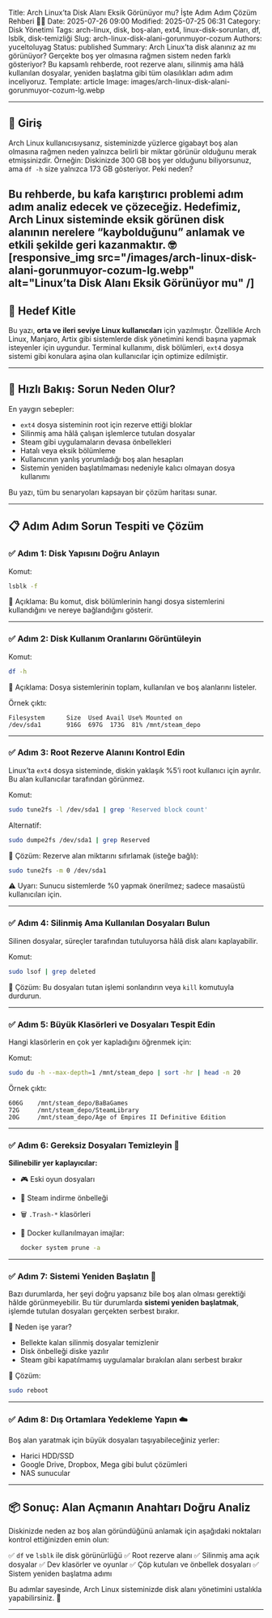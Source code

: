 Title: Arch Linux’ta Disk Alanı Eksik Görünüyor mu? İşte Adım Adım Çözüm Rehberi 🧹💾
Date: 2025-07-26 09:00
Modified: 2025-07-25 06:31
Category: Disk Yönetimi
Tags: arch-linux, disk, boş-alan, ext4, linux-disk-sorunları, df, lsblk, disk-temizliği
Slug: arch-linux-disk-alani-gorunmuyor-cozum
Authors: yuceltoluyag
Status: published
Summary: Arch Linux’ta disk alanınız az mı görünüyor? Gerçekte boş yer olmasına rağmen sistem neden farklı gösteriyor? Bu kapsamlı rehberde, root rezerve alanı, silinmiş ama hâlâ kullanılan dosyalar, yeniden başlatma gibi tüm olasılıkları adım adım inceliyoruz.
Template: article
Image: images/arch-linux-disk-alani-gorunmuyor-cozum-lg.webp

---



## 🎯 Giriş

Arch Linux kullanıcısıysanız, sisteminizde yüzlerce gigabayt boş alan olmasına rağmen neden yalnızca belirli bir miktar görünür olduğunu merak etmişsinizdir. Örneğin: Diskinizde 300 GB boş yer olduğunu biliyorsunuz, ama `df -h` size yalnızca 173 GB gösteriyor. Peki neden?

Bu rehberde, bu kafa karıştırıcı problemi adım adım analiz edecek ve çözeceğiz. Hedefimiz, **Arch Linux sisteminde eksik görünen disk alanının nerelere “kaybolduğunu”** anlamak ve etkili şekilde geri kazanmaktır. 🤓
[responsive_img src="/images/arch-linux-disk-alani-gorunmuyor-cozum-lg.webp" alt="Linux’ta Disk Alanı Eksik Görünüyor mu" /]
---

## 👤 Hedef Kitle

Bu yazı, **orta ve ileri seviye Linux kullanıcıları** için yazılmıştır. Özellikle Arch Linux, Manjaro, Artix gibi sistemlerde disk yönetimini kendi başına yapmak isteyenler için uygundur. Terminal kullanımı, disk bölümleri, `ext4` dosya sistemi gibi konulara aşina olan kullanıcılar için optimize edilmiştir.

---

## 🧠 Hızlı Bakış: Sorun Neden Olur?

En yaygın sebepler:

* `ext4` dosya sisteminin root için rezerve ettiği bloklar
* Silinmiş ama hâlâ çalışan işlemlerce tutulan dosyalar
* Steam gibi uygulamaların devasa önbellekleri
* Hatalı veya eksik bölümleme
* Kullanıcının yanlış yorumladığı boş alan hesapları
* Sistemin yeniden başlatılmaması nedeniyle kalıcı olmayan dosya kullanımı

Bu yazı, tüm bu senaryoları kapsayan bir çözüm haritası sunar.

---

## 📋 Adım Adım Sorun Tespiti ve Çözüm

### ✅ Adım 1: Disk Yapısını Doğru Anlayın

Komut:

```bash
lsblk -f
```

🔎 Açıklama: Bu komut, disk bölümlerinin hangi dosya sistemlerini kullandığını ve nereye bağlandığını gösterir.



---

### ✅ Adım 2: Disk Kullanım Oranlarını Görüntüleyin

Komut:

```bash
df -h
```

🔎 Açıklama: Dosya sistemlerinin toplam, kullanılan ve boş alanlarını listeler.

Örnek çıktı:

```
Filesystem      Size  Used Avail Use% Mounted on
/dev/sda1       916G  697G  173G  81% /mnt/steam_depo
```



---

### ✅ Adım 3: Root Rezerve Alanını Kontrol Edin

Linux’ta `ext4` dosya sisteminde, diskin yaklaşık %5’i root kullanıcı için ayrılır. Bu alan kullanıcılar tarafından görünmez.

Komut:

```bash
sudo tune2fs -l /dev/sda1 | grep 'Reserved block count'
```

Alternatif:

```bash
sudo dumpe2fs /dev/sda1 | grep Reserved
```

🔧 Çözüm:
Rezerve alan miktarını sıfırlamak (isteğe bağlı):

```bash
sudo tune2fs -m 0 /dev/sda1
```



⚠️ Uyarı: Sunucu sistemlerde %0 yapmak önerilmez; sadece masaüstü kullanıcıları için.

---

### ✅ Adım 4: Silinmiş Ama Kullanılan Dosyaları Bulun

Silinen dosyalar, süreçler tarafından tutuluyorsa hâlâ disk alanı kaplayabilir.

Komut:

```bash
sudo lsof | grep deleted
```

🔧 Çözüm:
Bu dosyaları tutan işlemi sonlandırın veya `kill` komutuyla durdurun.



---

### ✅ Adım 5: Büyük Klasörleri ve Dosyaları Tespit Edin

Hangi klasörlerin en çok yer kapladığını öğrenmek için:

Komut:

```bash
sudo du -h --max-depth=1 /mnt/steam_depo | sort -hr | head -n 20
```

Örnek çıktı:

```
606G    /mnt/steam_depo/BaBaGames
72G     /mnt/steam_depo/SteamLibrary
20G     /mnt/steam_depo/Age of Empires II Definitive Edition
```



---

### ✅ Adım 6: Gereksiz Dosyaları Temizleyin 🧹

**Silinebilir yer kaplayıcılar:**

* 🎮 Eski oyun dosyaları
* 🧱 Steam indirme önbelleği
* 🗑️ `.Trash-*` klasörleri
* 🐳 Docker kullanılmayan imajlar:

  ```bash
  docker system prune -a
  ```



---

### ✅ Adım 7: Sistemi Yeniden Başlatın 🔁

Bazı durumlarda, her şeyi doğru yapsanız bile boş alan olması gerektiği hâlde görünmeyebilir. Bu tür durumlarda **sistemi yeniden başlatmak**, işlemde tutulan dosyaları gerçekten serbest bırakır.

🔎 Neden işe yarar?

* Bellekte kalan silinmiş dosyalar temizlenir
* Disk önbelleği diske yazılır
* Steam gibi kapatılmamış uygulamalar bırakılan alanı serbest bırakır

🔧 Çözüm:

```bash
sudo reboot
```



---

### ✅ Adım 8: Dış Ortamlara Yedekleme Yapın ☁️

Boş alan yaratmak için büyük dosyaları taşıyabileceğiniz yerler:

* Harici HDD/SSD
* Google Drive, Dropbox, Mega gibi bulut çözümleri
* NAS sunucular



---

## 📦 Sonuç: Alan Açmanın Anahtarı Doğru Analiz

Diskinizde neden az boş alan göründüğünü anlamak için aşağıdaki noktaları kontrol ettiğinizden emin olun:

✅ `df` ve `lsblk` ile disk görünürlüğü
✅ Root rezerve alanı
✅ Silinmiş ama açık dosyalar
✅ Dev klasörler ve oyunlar
✅ Çöp kutuları ve önbellek dosyaları
✅ Sistem yeniden başlatma adımı

Bu adımlar sayesinde, Arch Linux sisteminizde disk alanı yönetimini ustalıkla yapabilirsiniz. 🧠

---


